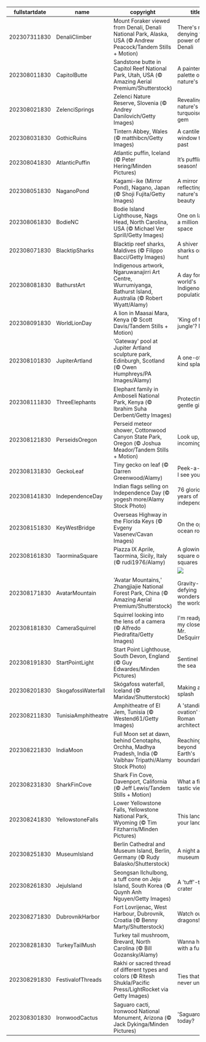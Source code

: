 |fullstartdate|name|copyright|title|image|
|--|--|--|--|--|
202307311830|DenaliClimber|Mount Foraker viewed from Denali, Denali National Park, Alaska, USA (© Andrew Peacock/Tandem Stills + Motion)|There's no denying the power of Denali|![](/en-IN/2023/08/202307311830DenaliClimber.jpg)|
202308011830|CapitolButte|Sandstone butte in Capitol Reef National Park, Utah, USA (© Amazing Aerial Premium/Shutterstock)|A painter's palette of nature's hues|![](/en-IN/2023/08/202308011830CapitolButte.jpg)|
202308021830|ZelenciSprings|Zelenci Nature Reserve, Slovenia (© Andrey Danilovich/Getty Images)|Revealing nature's turquoise gem|![](/en-IN/2023/08/202308021830ZelenciSprings.jpg)|
202308031830|GothicRuins|Tintern Abbey, Wales (© matthibcn/Getty Images)|A cantilevered window to the past|![](/en-IN/2023/08/202308031830GothicRuins.jpg)|
202308041830|AtlanticPuffin|Atlantic puffin, Iceland (© Peter Hering/Minden Pictures)|It’s puffling season!|![](/en-IN/2023/08/202308041830AtlanticPuffin.jpg)|
202308051830|NaganoPond|Kagami-ike (Mirror Pond), Nagano, Japan (© Shoji Fujita/Getty Images)|A mirror reflecting nature's beauty|![](/en-IN/2023/08/202308051830NaganoPond.jpg)|
202308061830|BodieNC|Bodie Island Lighthouse, Nags Head, North Carolina, USA (© Michael Ver Sprill/Getty Images)|One on land, a million in space|![](/en-IN/2023/08/202308061830BodieNC.jpg)|
202308071830|BlacktipSharks|Blacktip reef sharks, Maldives (© Filippo Bacci/Getty Images)|A shiver of sharks on the hunt|![](/en-IN/2023/08/202308071830BlacktipSharks.jpg)|
202308081830|BathurstArt|Indigenous artwork, Ngaruwanajirri Art Centre, Wurrumiyanga, Bathurst Island, Australia (© Robert Wyatt/Alamy)|A day for the world's Indigenous populations|![](/en-IN/2023/08/202308081830BathurstArt.jpg)|
202308091830|WorldLionDay|A lion in Maasai Mara, Kenya (© Scott Davis/Tandem Stills + Motion)|'King of the jungle'? Nope|![](/en-IN/2023/08/202308091830WorldLionDay.jpg)|
202308101830|JupiterArtland|'Gateway' pool at Jupiter Artland sculpture park, Edinburgh, Scotland (© Owen Humphreys/PA Images/Alamy)|A one-of-a-kind splash|![](/en-IN/2023/08/202308101830JupiterArtland.jpg)|
202308111830|ThreeElephants|Elephant family in Amboseli National Park, Kenya (© Ibrahim Suha Derbent/Getty Images)|Protecting the gentle giants|![](/en-IN/2023/08/202308111830ThreeElephants.jpg)|
202308121830|PerseidsOregon|Perseid meteor shower, Cottonwood Canyon State Park, Oregon (© Joshua Meador/Tandem Stills + Motion)|Look up, incoming…|![](/en-IN/2023/08/202308121830PerseidsOregon.jpg)|
202308131830|GeckoLeaf|Tiny gecko on leaf (© Darren Greenwood/Alamy)|Peek-a-boo, I see you!|![](/en-IN/2023/08/202308131830GeckoLeaf.jpg)|
202308141830|IndependenceDay|Indian flags selling on Independence Day (© yogesh more/Alamy Stock Photo)|76 glorious years of independence|![](/en-IN/2023/08/202308141830IndependenceDay.jpg)|
202308151830|KeyWestBridge|Overseas Highway in the Florida Keys (© Evgeny Vasenev/Cavan Images)|On the open ocean road|![](/en-IN/2023/08/202308151830KeyWestBridge.jpg)|
202308161830|TaorminaSquare|Piazza IX Aprile, Taormina, Sicily, Italy (© rudi1976/Alamy)|A glowing square of squares|![](/en-IN/2023/08/202308161830TaorminaSquare.jpg)|
||||![](/en-IN/2023/08/.jpg)|
202308171830|AvatarMountain|'Avatar Mountains,' Zhangjiajie National Forest Park, China (© Amazing Aerial Premium/Shutterstock)|Gravity-defying wonders of the world|![](/en-IN/2023/08/202308171830AvatarMountain.jpg)|
202308181830|CameraSquirrel|Squirrel looking into the lens of a camera (© Alfredo Piedrafita/Getty Images)|I'm ready for my close-up, Mr. DeSquirrel|![](/en-IN/2023/08/202308181830CameraSquirrel.jpg)|
202308191830|StartPointLight|Start Point Lighthouse, South Devon, England (© Guy Edwardes/Minden Pictures)|Sentinel of the sea|![](/en-IN/2023/08/202308191830StartPointLight.jpg)|
202308201830|SkogafossWaterfall|Skógafoss waterfall, Iceland (© Maridav/Shutterstock)|Making a splash|![](/en-IN/2023/08/202308201830SkogafossWaterfall.jpg)|
202308211830|TunisiaAmphitheatre|Amphitheatre of El Jem, Tunisia (© Westend61/Getty Images)|A 'standing ovation' to Roman architecture|![](/en-IN/2023/08/202308211830TunisiaAmphitheatre.jpg)|
202308221830|IndiaMoon|Full Moon set at dawn, behind Cenotaphs, Orchha, Madhya Pradesh, India (© Vaibhav Tripathi/Alamy Stock Photo)|Reaching beyond Earth's boundaries|![](/en-IN/2023/08/202308221830IndiaMoon.jpg)|
202308231830|SharkFinCove|Shark Fin Cove, Davenport, California (© Jeff Lewis/Tandem Stills + Motion)|What a fin-tastic view!|![](/en-IN/2023/08/202308231830SharkFinCove.jpg)|
202308241830|YellowstoneFalls|Lower Yellowstone Falls, Yellowstone National Park, Wyoming (© Tim Fitzharris/Minden Pictures)|This land is your land|![](/en-IN/2023/08/202308241830YellowstoneFalls.jpg)|
202308251830|MuseumIsland|Berlin Cathedral and Museum Island, Berlin, Germany (© Rudy Balasko/Shutterstock)|A night at the museums|![](/en-IN/2023/08/202308251830MuseumIsland.jpg)|
202308261830|JejuIsland|Seongsan Ilchulbong, a tuff cone on Jeju Island, South Korea (© Quynh Anh Nguyen/Getty Images)|A 'tuff'-tastic crater|![](/en-IN/2023/08/202308261830JejuIsland.jpg)|
202308271830|DubrovnikHarbor|Fort Lovrijenac, West Harbour, Dubrovnik, Croatia (© Benny Marty/Shutterstock)|Watch out for dragons!|![](/en-IN/2023/08/202308271830DubrovnikHarbor.jpg)|
202308281830|TurkeyTailMush|Turkey tail mushroom, Brevard, North Carolina (© Bill Gozansky/Alamy)|Wanna hang with a fungi?|![](/en-IN/2023/08/202308281830TurkeyTailMush.jpg)|
202308291830|FestivalofThreads|Rakhi or sacred thread of different types and colors (© Ritesh Shukla/Pacific Press/LightRocket via Getty Images)|Ties that never unravel|![](/en-IN/2023/08/202308291830FestivalofThreads.jpg)|
202308301830|IronwoodCactus|Saguaro cacti, Ironwood National Monument, Arizona (© Jack Dykinga/Minden Pictures)|'Saguaro' you today?|![](/en-IN/2023/08/202308301830IronwoodCactus.jpg)|
